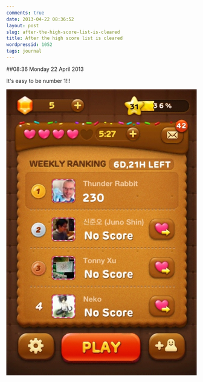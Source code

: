 ```yaml
---
comments: true
date: 2013-04-22 08:36:52
layout: post
slug: after-the-high-score-list-is-cleared
title: After the high score list is cleared
wordpressid: 1052
tags: journal
---
```


##08:36 Monday 22 April 2013

It's easy to be number 1!!!

  
  
[![20130422-083634.jpg](/images/2013/04/20130422-083634.jpg)](/images/2013/04/20130422-083634.jpg)
